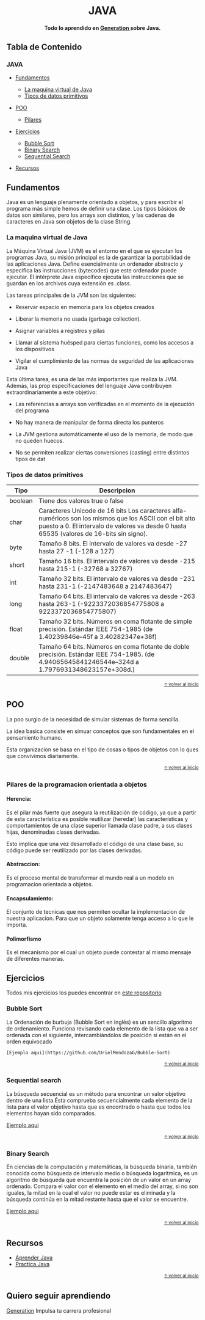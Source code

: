 
<h1 align="center">
  JAVA
</h1>

<h4 align="center"> Todo lo aprendido en  <a href="https://mexico.generation.org/" target="_blank"> Generation </a> sobre Java.</h4>

## Tabla de Contenido

### JAVA

- [Fundamentos](#fundamentos)
  - [La maquina virtual de Java](#la-maquina-virtual-de-java)
  - [Tipos de datos primitivos](#tipos-de-datos-primitivos)

- [POO](#poo)
  - [Pilares](#Pilares-de-la-programacion-orientada-a-objetos)

- [Ejercicios](#ejercicios)
  - [Bubble Sort](#bubble-sort)
  - [Binary Search](#binary-search)
  - [Sequential Search](#Sequential-search)

- [Recursos](#recursos)

## Fundamentos 

Java es un lenguaje plenamente orientado a objetos, y para escribir el programa más simple 
hemos de definir una clase. Los tipos básicos de datos son similares, pero los arrays son distintos, 
y las cadenas de caracteres en Java son objetos de la clase String.
    
 ### La maquina virtual de Java
 
 La Máquina Virtual Java (JVM) es el entorno en el que se ejecutan los programas Java, 
 su misión principal es la de   garantizar la portabilidad de las aplicaciones Java. 
 Define esencialmente un ordenador abstracto y especifica las instrucciones (bytecodes) 
 que este ordenador puede ejecutar. El intérprete Java específico ejecuta las instrucciones 
 que se guardan en los archivos cuya extensión es .class. 
 
 Las tareas principales de la JVM son las siguientes:
 
  - Reservar espacio en memoria para los objetos creados
  
  - Liberar la memoria no usada (garbage collection).
  
  - Asignar variables a registros y pilas
  
  - Llamar al sistema huésped para ciertas funciones, como los accesos a los dispositivos
  
  - Vigilar el cumplimiento de las normas de seguridad de las aplicaciones Java

Esta última tarea, es una de las más importantes que realiza la JVM. Además, las prop
especificaciones del lenguaje Java contribuyen extraordinariamente a este objetivo: 
  
  - Las referencias a arrays son verificadas en el momento de la ejecución del programa
  
  - No hay manera de manipular de forma directa los punteros
  
  - La JVM gestiona automáticamente el uso de la memoria, de modo que no queden huecos.
  
  - No se permiten realizar ciertas conversiones (casting) entre distintos tipos de dat
  
### Tipos de datos primitivos

   
| Tipo | Descripcion |
| ----- | ---- |
| boolean | Tiene dos valores true o false |
| char | Caracteres Unicode de 16 bits  Los caracteres alfa-numéricos son los mismos que los ASCII con el bit alto puesto a 0. El intervalo de valores va desde 0 hasta 65535 (valores de 16-bits sin signo).   |
| byte |  	Tamaño 8 bits.  El intervalo de valores va desde -27 hasta 27 -1 (-128 a 127)  |
| short | Tamaño 16 bits.  El intervalo de valores va desde -215 hasta 215-1 (-32768 a 32767) |
| int | Tamaño 32 bits.  El intervalo de valores va desde -231 hasta 231-1 (-2147483648 a 2147483647)  |
| long | Tamaño 64 bits. El intervalo de valores va desde -263 hasta  263-1 (-9223372036854775808 a 9223372036854775807)  |
| float |  	Tamaño 32 bits. Números en coma flotante de simple precisión. Estándar IEEE 754-1985  (de 1.40239846e–45f a 3.40282347e+38f)  |
| double |  	Tamaño 64 bits. Números en coma flotante de doble precisión. Estándar IEEE 754-1985. (de 4.94065645841246544e–324d  a 1.7976931348623157e+308d.) |

<div align="right">
  <small><a href="#tabla-de-contenido">🡡 volver al inicio</a></small>
</div>

## POO

La poo surgio de la necesidad de simular sistemas de forma sencilla. 

La idea basica consiste en simuar conceptos que son fundamentales en el 
pensamiento humano. 

Esta organizacion se basa en el tipo de cosas o tipos de objetos con lo ques 
que convivimos diariamente.
    
<div align="right">
  <small><a href="#tabla-de-contenido">🡡 volver al inicio</a></small>
</div>

### Pilares de la programacion orientada a objetos

#### Herencia: 

  Es el pilar más fuerte que asegura la reutilización de código, ya que a partir 
  de esta característica es posible reutilizar (heredar) las características y 
  comportamientos de una clase superior llamada clase padre, a sus clases hijas, 
  denominadas clases derivadas. 

  Esto implica que una vez desarrollado el código de una clase base, su código puede 
  ser reutilizado por las clases derivadas.

#### Abstraccion: 

  Es el proceso mental de transformar el mundo real a un modelo en programacion orientada 
  a objetos.

#### Encapsulamiento:

  El conjunto de tecnicas que nos permiten ocultar la implementacion de nuestra aplicacion.
  Para que un objeto solamente tenga acceso a lo que le importa.
        
#### Polimorfismo
                
  Es el mecanismo por el cual un objeto puede contestar al mismo mensaje de diferentes maneras.

## Ejercicios

  Todos mis ejercicios los puedes encontrar en [este repositorio](https://github.com/UrielMendozaG/Java)

### Bubble Sort

  La Ordenación de burbuja (Bubble Sort en inglés) es un sencillo algoritmo de ordenamiento. 
  Funciona revisando cada elemento de la lista que va a ser ordenada con el siguiente, 
  intercambiándolos de posición si están en el orden equivocado

    [Ejemplo aqui](https://github.com/UrielMendozaG/Bubble-Sort)
  
  <div align="right">
  <small><a href="#tabla-de-contenido">🡡 volver al inicio</a></small>
</div>
  
### Sequential search

  La búsqueda secuencial es un método para encontrar un 
  valor objetivo dentro de una lista.Ésta comprueba secuencialmente cada elemento de la lista 
  para el valor objetivo hasta que es encontrado o hasta que todos los elementos hayan sido comparados.

  [Ejemplo aqui](https://github.com/UrielMendozaG/Sequential-Search)
  
  <div align="right">
  <small><a href="#tabla-de-contenido">🡡 volver al inicio</a></small>
</div>
  
### Binary Search

  En ciencias de la computación y matemáticas, la búsqueda binaria, también conocida como búsqueda 
  de intervalo medio o  búsqueda logarítmica, es un algoritmo de búsqueda que encuentra la posición 
  de un valor en un array ordenado.
  Compara el valor con el elemento en el medio del array, si no son iguales, la mitad en la cual el 
  valor no puede estar es eliminada y la búsqueda continúa en la mitad restante hasta que el valor 
  se encuentre. 
    
   [Ejemplo aqui](https://github.com/UrielMendozaG/Binary-Search)
   
<div align="right">
  <small><a href="#tabla-de-contenido">🡡 volver al inicio</a></small>
</div>

## Recursos

- [Aprender Java](http://www.sc.ehu.es/sbweb/fisica/cursoJava/fundamentos/fundamentos.htm)
- [Practica Java](https://codegym.cc/)

<div align="right">
  <small><a href="#tabla-de-contenido">🡡 volver al inicio</a></small>
</div>

## Quiero seguir aprendiendo

[Generation](https://mexico.generation.org/) Impulsa tu carrera profesional
